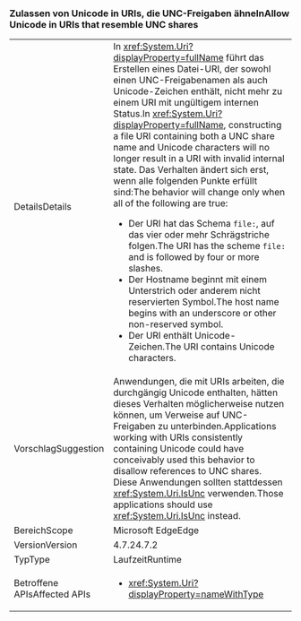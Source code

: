 ### <a name="allow-unicode-in-uris-that-resemble-unc-shares"></a><span data-ttu-id="f795e-101">Zulassen von Unicode in URIs, die UNC-Freigaben ähneln</span><span class="sxs-lookup"><span data-stu-id="f795e-101">Allow Unicode in URIs that resemble UNC shares</span></span>

|   |   |
|---|---|
|<span data-ttu-id="f795e-102">Details</span><span class="sxs-lookup"><span data-stu-id="f795e-102">Details</span></span>|<span data-ttu-id="f795e-103">In <xref:System.Uri?displayProperty=fullName> führt das Erstellen eines Datei-URI, der sowohl einen UNC-Freigabenamen als auch Unicode-Zeichen enthält, nicht mehr zu einem URI mit ungültigem internen Status.</span><span class="sxs-lookup"><span data-stu-id="f795e-103">In <xref:System.Uri?displayProperty=fullName>, constructing a file URI containing both a UNC share name and Unicode characters will no longer result in a URI with invalid internal state.</span></span> <span data-ttu-id="f795e-104">Das Verhalten ändert sich erst, wenn alle folgenden Punkte erfüllt sind:</span><span class="sxs-lookup"><span data-stu-id="f795e-104">The behavior will change only when all of the following are true:</span></span><ul><li><span data-ttu-id="f795e-105">Der URI hat das Schema <code>file:</code>, auf das vier oder mehr Schrägstriche folgen.</span><span class="sxs-lookup"><span data-stu-id="f795e-105">The URI has the scheme <code>file:</code> and is followed by four or more slashes.</span></span></li><li><span data-ttu-id="f795e-106">Der Hostname beginnt mit einem Unterstrich oder anderem nicht reservierten Symbol.</span><span class="sxs-lookup"><span data-stu-id="f795e-106">The host name begins with an underscore or other non-reserved symbol.</span></span></li><li><span data-ttu-id="f795e-107">Der URI enthält Unicode-Zeichen.</span><span class="sxs-lookup"><span data-stu-id="f795e-107">The URI contains Unicode characters.</span></span></li></ul>|
|<span data-ttu-id="f795e-108">Vorschlag</span><span class="sxs-lookup"><span data-stu-id="f795e-108">Suggestion</span></span>|<span data-ttu-id="f795e-109">Anwendungen, die mit URIs arbeiten, die durchgängig Unicode enthalten, hätten dieses Verhalten möglicherweise nutzen können, um Verweise auf UNC-Freigaben zu unterbinden.</span><span class="sxs-lookup"><span data-stu-id="f795e-109">Applications working with URIs consistently containing Unicode could have conceivably used this behavior to disallow references to UNC shares.</span></span> <span data-ttu-id="f795e-110">Diese Anwendungen sollten stattdessen <xref:System.Uri.IsUnc> verwenden.</span><span class="sxs-lookup"><span data-stu-id="f795e-110">Those applications should use <xref:System.Uri.IsUnc> instead.</span></span>|
|<span data-ttu-id="f795e-111">Bereich</span><span class="sxs-lookup"><span data-stu-id="f795e-111">Scope</span></span>|<span data-ttu-id="f795e-112">Microsoft Edge</span><span class="sxs-lookup"><span data-stu-id="f795e-112">Edge</span></span>|
|<span data-ttu-id="f795e-113">Version</span><span class="sxs-lookup"><span data-stu-id="f795e-113">Version</span></span>|<span data-ttu-id="f795e-114">4.7.2</span><span class="sxs-lookup"><span data-stu-id="f795e-114">4.7.2</span></span>|
|<span data-ttu-id="f795e-115">Typ</span><span class="sxs-lookup"><span data-stu-id="f795e-115">Type</span></span>|<span data-ttu-id="f795e-116">Laufzeit</span><span class="sxs-lookup"><span data-stu-id="f795e-116">Runtime</span></span>|
|<span data-ttu-id="f795e-117">Betroffene APIs</span><span class="sxs-lookup"><span data-stu-id="f795e-117">Affected APIs</span></span>|<ul><li><xref:System.Uri?displayProperty=nameWithType></li></ul>|

